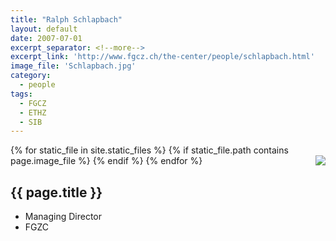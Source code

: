 ```yaml
---
title: "Ralph Schlapbach"
layout: default
date: 2007-07-01
excerpt_separator: <!--more-->
excerpt_link: 'http://www.fgcz.ch/the-center/people/schlapbach.html'
image_file: 'Schlapbach.jpg'
category:
  - people
tags:
  - FGCZ
  - ETHZ
  - SIB
---
```


{% for static_file in site.static_files %}
  {% if static_file.path contains page.image_file %}
<img style="float: right; max-width: 60px;" src="{{ static_file.path | relative_url}}" />
  {% endif %}
{% endfor %}

## {{ page.title }}

* Managing Director
* FGZC

<!--more-->

